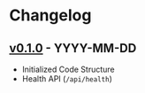 # Changelog

## [v0.1.0] - YYYY-MM-DD

- Initialized Code Structure
- Health API (`/api/health`)

[v0.1.0]: https://ipanda.baac.tech/calcal/-/tags/v0.1.0
